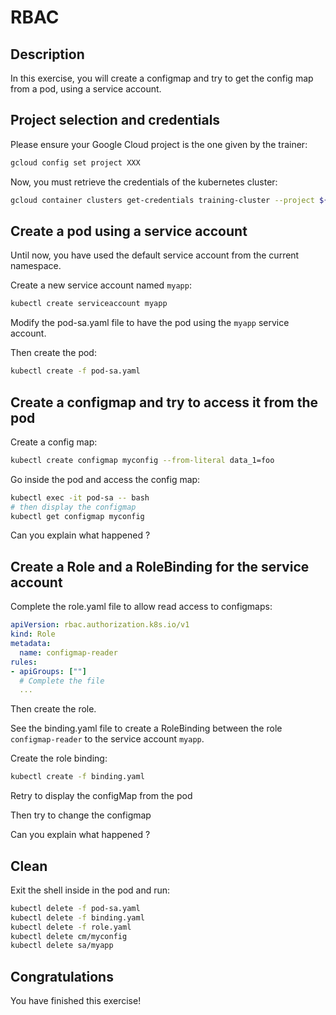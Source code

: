 # RBAC

<walkthrough-tutorial-duration duration="25.0"></walkthrough-tutorial-duration>

## Description

In this exercise, you will create a configmap and try to get the config map from a pod, using a service account.

## Project selection and credentials

Please ensure your Google Cloud project is the one given by the trainer:

```sh
gcloud config set project XXX 
```

Now, you must retrieve the credentials of the kubernetes cluster:

```sh
gcloud container clusters get-credentials training-cluster --project ${GOOGLE_CLOUD_PROJECT} --zone europe-west1-b
```

## Create a pod using a service account

Until now, you have used the default service account from the current namespace.

Create a new service account named `myapp`:

```sh
kubectl create serviceaccount myapp
```

Modify the <walkthrough-editor-open-file filePath="pod-sa.yaml">pod-sa.yaml</walkthrough-editor-open-file> file to have the pod using the `myapp` service account.

Then create the pod:

```sh
kubectl create -f pod-sa.yaml
```

## Create a configmap and try to access it from the pod

Create a config map:

```sh
kubectl create configmap myconfig --from-literal data_1=foo
```

Go inside the pod and access the config map:

```sh
kubectl exec -it pod-sa -- bash
# then display the configmap
kubectl get configmap myconfig
```

Can you explain what happened ?

## Create a Role and a RoleBinding for the service account

Complete the <walkthrough-editor-open-file filePath="role.yaml">role.yaml</walkthrough-editor-open-file> file to allow read access to configmaps:

```yaml
apiVersion: rbac.authorization.k8s.io/v1
kind: Role
metadata:
  name: configmap-reader
rules:
- apiGroups: [""] 
  # Complete the file
  ...
```

Then create the role.

See the <walkthrough-editor-open-file filePath="binding.yaml">binding.yaml</walkthrough-editor-open-file> file to create a RoleBinding between the role `configmap-reader` to the service account `myapp`.

Create the role binding:

```sh
kubectl create -f binding.yaml
```

Retry to display the configMap from the pod

Then try to change the configmap

Can you explain what happened ?

## Clean

Exit the shell inside in the pod and run:

```sh
kubectl delete -f pod-sa.yaml
kubectl delete -f binding.yaml
kubectl delete -f role.yaml
kubectl delete cm/myconfig
kubectl delete sa/myapp
```

## Congratulations

You have finished this exercise!

<walkthrough-conclusion-trophy></walkthrough-conclusion-trophy>
